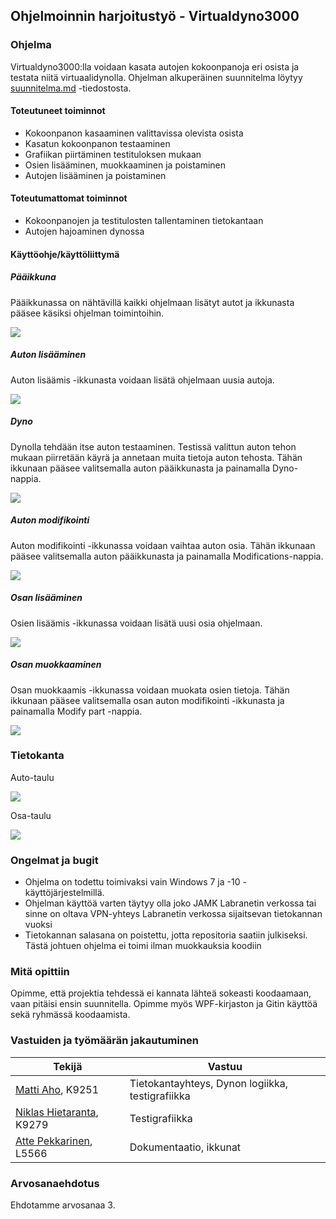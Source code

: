 ## Ohjelmoinnin harjoitustyö - Virtualdyno3000

### Ohjelma

Virtualdyno3000:lla voidaan kasata autojen kokoonpanoja eri osista ja testata niitä virtuaalidynolla. Ohjelman alkuperäinen suunnitelma löytyy [suunnitelma.md](suunnitelma.md) -tiedostosta.

#### Toteutuneet toiminnot

* Kokoonpanon kasaaminen valittavissa olevista osista
* Kasatun kokoonpanon testaaminen
* Grafiikan piirtäminen testituloksen mukaan
* Osien lisääminen, muokkaaminen ja poistaminen
* Autojen lisääminen ja poistaminen

#### Toteutumattomat toiminnot

* Kokoonpanojen ja testitulosten tallentaminen tietokantaan
* Autojen hajoaminen dynossa

#### Käyttöohje/käyttöliittymä

#####  Pääikkuna

Pääikkunassa on nähtävillä kaikki ohjelmaan lisätyt autot ja ikkunasta pääsee käsiksi ohjelman toimintoihin.

![](Images/main.JPG)

#####  Auton lisääminen

Auton lisäämis -ikkunasta voidaan lisätä ohjelmaan uusia autoja. 

![](Images/newcar.JPG)

#####  Dyno

Dynolla tehdään itse auton testaaminen. Testissä valittun auton tehon mukaan piirretään käyrä ja annetaan muita tietoja auton tehosta. Tähän ikkunaan pääsee valitsemalla auton pääikkunasta ja painamalla Dyno-nappia.

![](Images/dyno.JPG)

#####  Auton modifikointi

Auton modifikointi -ikkunassa voidaan vaihtaa auton osia. Tähän ikkunaan pääsee valitsemalla auton pääikkunasta ja painamalla Modifications-nappia.

![](Images/mod.JPG)

#####  Osan lisääminen

Osien lisäämis -ikkunassa voidaan lisätä uusi osia ohjelmaan.

![](Images/newpart.JPG)

#####  Osan muokkaaminen

Osan muokkaamis -ikkunassa voidaan muokata osien tietoja. Tähän ikkunaan pääsee valitsemalla osan auton modifikointi -ikkunasta ja painamalla Modify part -nappia.

![](Images/modpart.JPG)

### Tietokanta

Auto-taulu

![](Images/cartable.PNG)

Osa-taulu

![](Images/tuningtable.PNG)

### Ongelmat ja bugit

* Ohjelma on todettu toimivaksi vain Windows 7 ja -10 -käyttöjärjestelmillä.
* Ohjelman käyttöä varten täytyy olla joko JAMK Labranetin verkossa tai sinne on oltava VPN-yhteys Labranetin verkossa sijaitsevan tietokannan vuoksi
* Tietokannan salasana on poistettu, jotta repositoria saatiin julkiseksi. Tästä johtuen ohjelma ei toimi ilman muokkauksia koodiin

### Mitä opittiin

Opimme, että projektia tehdessä ei kannata lähteä sokeasti koodaamaan, vaan pitäisi ensin suunnitella. Opimme myös WPF-kirjaston ja Gitin käyttöä sekä ryhmässä koodaamista.

### Vastuiden ja työmäärän jakautuminen

| Tekijä                                                     | Vastuu                                                                   |
| ---------------------------------------------------------- | ------------------------------------------------------------------------ |
| [Matti Aho](https://github.com/matti644), K9251            | Tietokantayhteys, Dynon logiikka, testigrafiikka                         |
| [Niklas Hietaranta](https://github.com/niklashieta), K9279 | Testigrafiikka                                                           |
| [Atte Pekkarinen](https://github.com/attepee), L5566       | Dokumentaatio, ikkunat                                                   |

### Arvosanaehdotus

Ehdotamme arvosanaa 3.